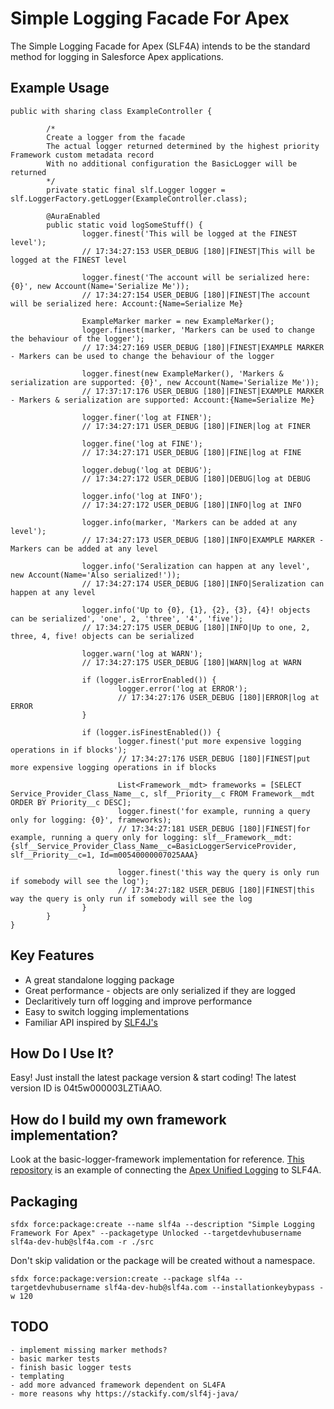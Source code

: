 # Simple Logging Facade For Apex

The Simple Logging Facade for Apex (SLF4A) intends to be the standard method for logging in Salesforce Apex applications.

## Example Usage

	public with sharing class ExampleController {

			/*
			Create a logger from the facade
			The actual logger returned determined by the highest priority Framework custom metadata record
			With no additional configuration the BasicLogger will be returned
			*/
			private static final slf.Logger logger = slf.LoggerFactory.getLogger(ExampleController.class);

			@AuraEnabled
			public static void logSomeStuff() {
					logger.finest('This will be logged at the FINEST level');
					// 17:34:27:153 USER_DEBUG [180]|FINEST|This will be logged at the FINEST level
					
					logger.finest('The account will be serialized here: {0}', new Account(Name='Serialize Me'));
					// 17:34:27:154 USER_DEBUG [180]|FINEST|The account will be serialized here: Account:{Name=Serialize Me}
					
					ExampleMarker marker = new ExampleMarker();
					logger.finest(marker, 'Markers can be used to change the behaviour of the logger');
					// 17:34:27:169 USER_DEBUG [180]|FINEST|EXAMPLE MARKER - Markers can be used to change the behaviour of the logger

					logger.finest(new ExampleMarker(), 'Markers & serialization are supported: {0}', new Account(Name='Serialize Me'));
					// 17:37:17:176 USER_DEBUG [180]|FINEST|EXAMPLE MARKER - Markers & serialization are supported: Account:{Name=Serialize Me}

					logger.finer('log at FINER');
					// 17:34:27:171 USER_DEBUG [180]|FINER|log at FINER

					logger.fine('log at FINE');
					// 17:34:27:171 USER_DEBUG [180]|FINE|log at FINE
					
					logger.debug('log at DEBUG');
					// 17:34:27:172 USER_DEBUG [180]|DEBUG|log at DEBUG

					logger.info('log at INFO');
					// 17:34:27:172 USER_DEBUG [180]|INFO|log at INFO

					logger.info(marker, 'Markers can be added at any level');
					// 17:34:27:173 USER_DEBUG [180]|INFO|EXAMPLE MARKER - Markers can be added at any level

					logger.info('Seralization can happen at any level', new Account(Name='Also serialized!'));
					// 17:34:27:174 USER_DEBUG [180]|INFO|Seralization can happen at any level

					logger.info('Up to {0}, {1}, {2}, {3}, {4}! objects can be serialized', 'one', 2, 'three', '4', 'five');
					// 17:34:27:175 USER_DEBUG [180]|INFO|Up to one, 2, three, 4, five! objects can be serialized

					logger.warn('log at WARN');
					// 17:34:27:175 USER_DEBUG [180]|WARN|log at WARN

					if (logger.isErrorEnabled()) {
							logger.error('log at ERROR');
							// 17:34:27:176 USER_DEBUG [180]|ERROR|log at ERROR
					}

					if (logger.isFinestEnabled()) {
							logger.finest('put more expensive logging operations in if blocks');
							// 17:34:27:176 USER_DEBUG [180]|FINEST|put more expensive logging operations in if blocks

							List<Framework__mdt> frameworks = [SELECT Service_Provider_Class_Name__c, slf__Priority__c FROM Framework__mdt ORDER BY Priority__c DESC];
							logger.finest('for example, running a query only for logging: {0}', frameworks);
							// 17:34:27:181 USER_DEBUG [180]|FINEST|for example, running a query only for logging: slf__Framework__mdt:{slf__Service_Provider_Class_Name__c=BasicLoggerServiceProvider, slf__Priority__c=1, Id=m00540000007025AAA}

							logger.finest('this way the query is only run if somebody will see the log');
							// 17:34:27:182 USER_DEBUG [180]|FINEST|this way the query is only run if somebody will see the log
					}
			}
	}

## Key Features

- A great standalone logging package
- Great performance - objects are only serialized if they are logged
- Declaritively turn off logging and improve performance
- Easy to switch logging implementations
- Familiar API inspired by [SLF4J's](http://www.slf4j.org/)

## How Do I Use It?

Easy! Just install the latest package version & start coding! The latest version ID is 04t5w000003LZTiAAO.

## How do I build my own framework implementation?

Look at the basic-logger-framework implementation for reference. [This repository](https://github.com/recdevs/aul-over-slf4a) is an example of connecting the [Apex Unified Logging](https://github.com/rsoesemann/apex-unified-logging) to SLF4A.

## Packaging

`sfdx force:package:create --name slf4a --description "Simple Logging Framework For Apex" --packagetype Unlocked --targetdevhubusername slf4a-dev-hub@slf4a.com -r ./src`

Don't skip validation or the package will be created without a namespace.

`sfdx force:package:version:create --package slf4a --targetdevhubusername slf4a-dev-hub@slf4a.com --installationkeybypass -w 120`

## TODO 
	- implement missing marker methods?
	- basic marker tests
	- finish basic logger tests
	- templating
	- add more advanced framework dependent on SL4FA
	- more reasons why https://stackify.com/slf4j-java/
